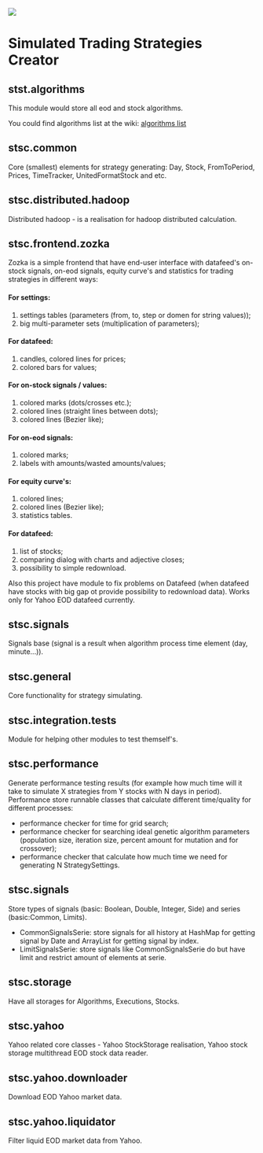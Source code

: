 ![](https://travis-ci.org/sidorovis/stsc.svg?branch=master"")

# Simulated Trading Strategies Creator

## stst.algorithms

This module would store all eod and stock algorithms.

You could find algorithms list at the wiki: [algorithms list](https://github.com/sidorovis/stsc/wiki/Algorithms-Tree)

## stsc.common

Core (smallest) elements for strategy generating: Day, Stock, FromToPeriod, Prices, TimeTracker, UnitedFormatStock and etc.

## stsc.distributed.hadoop

Distributed hadoop - is a realisation for hadoop distributed calculation.

## stsc.frontend.zozka

Zozka is a simple frontend that have end-user interface with datafeed's on-stock signals, on-eod signals, 
equity curve's and statistics for trading strategies in different ways:

#### For settings:
1. settings tables (parameters (from, to, step or domen for string values));
2. big multi-parameter sets (multiplication of parameters);

#### For datafeed:
1. candles, colored lines for prices;
2. colored bars for values;

#### For on-stock signals / values:
1. colored marks (dots/crosses etc.);
2. colored lines (straight lines between dots);
3. colored lines (Bezier like);

#### For on-eod signals:
1. colored marks;
2. labels with amounts/wasted amounts/values;

#### For equity curve's:
1. colored lines;
2. colored lines (Bezier like);
3. statistics tables.

#### For datafeed:
1. list of stocks;
2. comparing dialog with charts and adjective closes;
3. possibility to simple redownload.


Also this project have module to fix problems on Datafeed (when datafeed have stocks with big gap ot provide possibility to redownload data). Works only for Yahoo EOD datafeed currently.

## stsc.signals

Signals base (signal is a result when algorithm process time element (day, minute...)).

## stsc.general

Core functionality for strategy simulating.

## stsc.integration.tests

Module for helping other modules to test themself's.

## stsc.performance

Generate performance testing results (for example how much time will it take to simulate X strategies from Y stocks with N days in period).
Performance store runnable classes that calculate different time/quality for different processes:
 * performance checker for time for grid search;
 * performance checker for searching ideal genetic algorithm parameters (population size, iteration size, percent amount for mutation and for crossover);
 * performance checker that calculate how much time we need for generating N StrategySettings.

## stsc.signals

Store types of signals (basic: Boolean, Double, Integer, Side) and series (basic:Common, Limits).
 * CommonSignalsSerie: store signals for all history at HashMap for getting signal by Date and ArrayList for getting signal by index.
 * LimitSignalsSerie: store signals like CommonSignalsSerie do but have limit and restrict amount of elements at serie.

## stsc.storage

Have all storages for Algorithms, Executions, Stocks.


## stsc.yahoo

Yahoo related core classes - Yahoo StockStorage realisation, Yahoo stock storage multithread EOD stock data reader.

## stsc.yahoo.downloader

Download EOD Yahoo market data.

## stsc.yahoo.liquidator

Filter liquid EOD market data from Yahoo.

